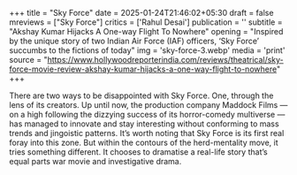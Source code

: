 +++
title = "Sky Force"
date = 2025-01-24T21:46:02+05:30
draft = false
mreviews = ["Sky Force"]
critics = ['Rahul Desai']
publication = ''
subtitle = "Akshay Kumar Hijacks A One-way Flight To Nowhere"
opening = "Inspired by the unique story of two Indian Air Force (IAF) officers, ‘Sky Force’ succumbs to the fictions of today"
img = 'sky-force-3.webp'
media = 'print'
source = "https://www.hollywoodreporterindia.com/reviews/theatrical/sky-force-movie-review-akshay-kumar-hijacks-a-one-way-flight-to-nowhere"
+++

There are two ways to be disappointed with Sky Force. One, through the lens of its creators. Up until now, the production company Maddock Films — on a high following the dizzying success of its horror-comedy multiverse — has managed to innovate and stay interesting without conforming to mass trends and jingoistic patterns. It’s worth noting that Sky Force is its first real foray into this zone. But within the contours of the herd-mentality move, it tries something different. It chooses to dramatise a real-life story that’s equal parts war movie and investigative drama.
